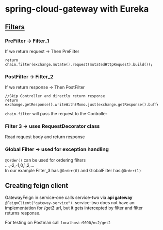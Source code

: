 # spring-cloud-gateway with Eureka

## [Filters](https://medium.com/@niral22/spring-cloud-gateway-tutorial-5311ddd59816)

### PreFilter -> Filter_1
If we return request -> Then PreFilter
```
return chain.filter(exchange.mutate().request(mutatedHttpRequest).build());
```

### PostFilter -> Filter_2
If we return response -> Then PostFilter
```
//Skip Controller and directly return response
return exchange.getResponse().writeWith(Mono.just(exchange.getResponse().bufferFactory().wrap(response.getBytes())));
```
```chain.filter``` will pass the request to the Controller

### Filter 3 -> uses RequestDecorator class
Read request body and return response

### Global Filter -> used for exception handling
```@Order()``` can be used for ordering filters\
...,-2,-1,0,1,2,...\
In our example Filter_3 has ```@Order(0)``` and GlobalFilter has ```@Order(1)```

## Creating feign client
GatewayFeign in service-one calls service-two via **api gateway** ```@FeignClient("gateway-service")```. service-two does not have an implementation
for /get2 url, but it gets intercepted by filter and filter returns response.

For testing on Postman call ```localhost:9090/ms2/get2```
